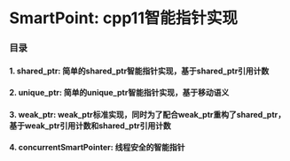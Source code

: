 # SmartPoint: cpp11智能指针实现

### 目录

#### 1. shared_ptr: 简单的shared_ptr智能指针实现，基于shared_ptr引用计数
#### 2. unique_ptr: 简单的unique_ptr智能指针实现，基于移动语义
#### 3. weak_ptr: weak_ptr标准实现，同时为了配合weak_ptr重构了shared_ptr，基于weak_ptr引用计数和shared_ptr引用计数
#### 4. concurrentSmartPointer: 线程安全的智能指针
